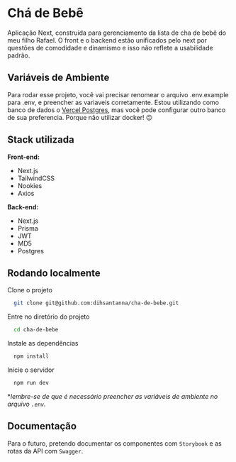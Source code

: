 
# Chá de Bebê

Aplicação Next, construída para gerenciamento da lista de cha de bebê do meu filho Rafael. O front e o backend estão unificados pelo next por questões de comodidade e dinamismo e isso não reflete a usabilidade padrão.



## Variáveis de Ambiente

Para rodar esse projeto, você vai precisar renomear o arquivo .env.example para .env, e preencher as variaveis corretamente.
Estou utilizando como banco de dados o [Vercel Postgres](https://postgres-starter.vercel.app/), mas você pode configurar outro banco de sua preferencia. Porque não utilizar docker! :wink:


## Stack utilizada

**Front-end:**
- Next.js
- TailwindCSS
- Nookies
- Axios

**Back-end:**
- Next.js
- Prisma
- JWT
- MD5
- Postgres

## Rodando localmente

Clone o projeto

```bash
  git clone git@github.com:dihsantanna/cha-de-bebe.git
```

Entre no diretório do projeto

```bash
  cd cha-de-bebe
```

Instale as dependências

```bash
  npm install
```

Inicie o servidor

```bash
  npm run dev
```

*_lembre-se de que é necessário preencher as variáveis de ambiente no arquivo `.env`._

## Documentação

Para o futuro, pretendo documentar os componentes com `Storybook` e as rotas da API com `Swagger`.

